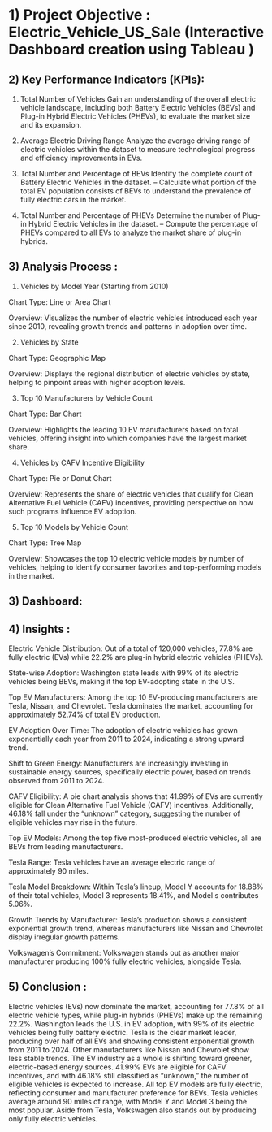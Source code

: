 
# 1) Project Objective : Electric_Vehicle_US_Sale (Interactive Dashboard creation using Tableau )

## 2) Key Performance Indicators  (KPIs): 
1. Total Number of Vehicles
Gain an understanding of the overall electric vehicle landscape, including both Battery Electric Vehicles (BEVs) and Plug-in Hybrid Electric Vehicles (PHEVs), to evaluate the market size and its expansion.

2. Average Electric Driving Range
Analyze the average driving range of electric vehicles within the dataset to measure technological progress and efficiency improvements in EVs.

3. Total Number and Percentage of BEVs
Identify the complete count of Battery Electric Vehicles in the dataset.
– Calculate what portion of the total EV population consists of BEVs to understand the prevalence of fully electric cars in the market.

4. Total Number and Percentage of PHEVs
Determine the number of Plug-in Hybrid Electric Vehicles in the dataset.
– Compute the percentage of PHEVs compared to all EVs to analyze the market share of plug-in hybrids.


## 3) Analysis Process :

1. Vehicles by Model Year (Starting from 2010)

Chart Type: Line or Area Chart

Overview: Visualizes the number of electric vehicles introduced each year since 2010, revealing growth trends and patterns in adoption over time.

2. Vehicles by State

Chart Type: Geographic Map

Overview: Displays the regional distribution of electric vehicles by state, helping to pinpoint areas with higher adoption levels.

3. Top 10 Manufacturers by Vehicle Count

Chart Type: Bar Chart

Overview: Highlights the leading 10 EV manufacturers based on total vehicles, offering insight into which companies have the largest market share.


4. Vehicles by CAFV Incentive Eligibility

Chart Type: Pie or Donut Chart

Overview: Represents the share of electric vehicles that qualify for Clean Alternative Fuel Vehicle (CAFV) incentives, providing perspective on how such programs influence EV adoption.

5. Top 10 Models by Vehicle Count

Chart Type: Tree Map

Overview: Showcases the top 10 electric vehicle models by number of vehicles, helping to identify consumer favorites and top-performing models in the market.
## 3) Dashboard:

 
## 4) Insights : 

Electric Vehicle Distribution: Out of a total of 120,000 vehicles, 77.8% are fully electric (EVs) while 22.2% are plug-in hybrid electric vehicles (PHEVs).

State-wise Adoption: Washington state leads with 99% of its electric vehicles being BEVs, making it the top EV-adopting state in the U.S.

Top EV Manufacturers: Among the top 10 EV-producing manufacturers are Tesla, Nissan, and Chevrolet. Tesla dominates the market, accounting for approximately 52.74% of total EV production.

EV Adoption Over Time: The adoption of electric vehicles has grown exponentially each year from 2011 to 2024, indicating a strong upward trend.

Shift to Green Energy: Manufacturers are increasingly investing in sustainable energy sources, specifically electric power, based on trends observed from 2011 to 2024.

CAFV Eligibility: A pie chart analysis shows that 41.99% of EVs are currently eligible for Clean Alternative Fuel Vehicle (CAFV) incentives. Additionally, 46.18% fall under the “unknown” category, suggesting the number of eligible vehicles may rise in the future.

Top EV Models: Among the top five most-produced electric vehicles, all are BEVs from leading manufacturers.

Tesla Range: Tesla vehicles have an average electric range of approximately 90 miles.

Tesla Model Breakdown: Within Tesla’s lineup, Model Y accounts for 18.88% of their total vehicles, Model 3 represents 18.41%, and Model s contributes 5.06%.

Growth Trends by Manufacturer: Tesla’s production shows a consistent exponential growth trend, whereas manufacturers like Nissan and Chevrolet display irregular growth patterns.

Volkswagen’s Commitment: Volkswagen stands out as another major manufacturer producing 100% fully electric vehicles, alongside Tesla.

## 5) Conclusion : 
Electric vehicles (EVs) now dominate the market, accounting for 77.8% of all electric vehicle types, while plug-in hybrids (PHEVs) make up the remaining 22.2%. Washington leads the U.S. in EV adoption, with 99% of its electric vehicles being fully battery electric. Tesla is the clear market leader, producing over half of all EVs and showing consistent exponential growth from 2011 to 2024. Other manufacturers like Nissan and Chevrolet show less stable trends. The EV industry as a whole is shifting toward greener, electric-based energy sources. 41.99% EVs are eligible for CAFV incentives, and with 46.18% still classified as “unknown,” the number of eligible vehicles is expected to increase. All top EV models are fully electric, reflecting consumer and manufacturer preference for BEVs. Tesla vehicles average around 90 miles of range, with Model Y and Model 3 being the most popular. Aside from Tesla, Volkswagen also stands out by producing only fully electric vehicles.

